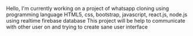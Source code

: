 Hello, 
I'm currently working on a project of whatsapp cloning using programming language HTML5, css, bootstrap, javascript, react.js, node.js using realtime firebase database 
This project will be help to communicate with other user on and trying to create sane user interface 

